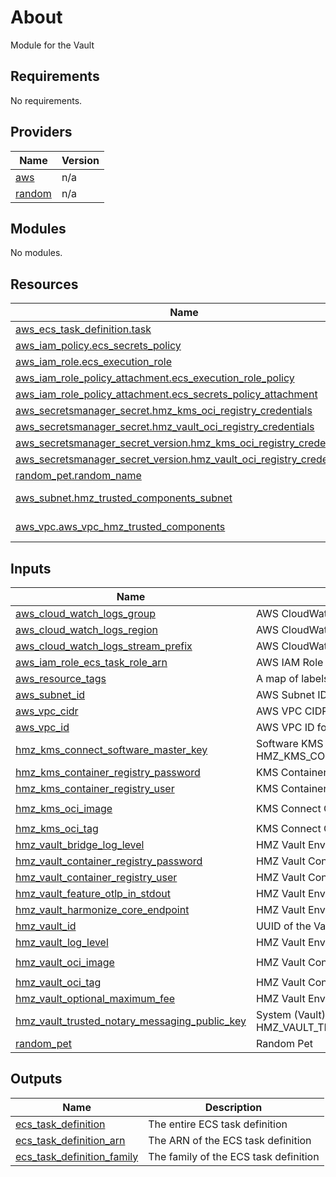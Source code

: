 <!-- BEGIN_TF_DOCS -->
# About

Module for the Vault

## Requirements

No requirements.

## Providers

| Name | Version |
|------|---------|
| <a name="provider_aws"></a> [aws](#provider\_aws) | n/a |
| <a name="provider_random"></a> [random](#provider\_random) | n/a |

## Modules

No modules.

## Resources

| Name | Type |
|------|------|
| [aws_ecs_task_definition.task](https://registry.terraform.io/providers/hashicorp/aws/latest/docs/resources/ecs_task_definition) | resource |
| [aws_iam_policy.ecs_secrets_policy](https://registry.terraform.io/providers/hashicorp/aws/latest/docs/resources/iam_policy) | resource |
| [aws_iam_role.ecs_execution_role](https://registry.terraform.io/providers/hashicorp/aws/latest/docs/resources/iam_role) | resource |
| [aws_iam_role_policy_attachment.ecs_execution_role_policy](https://registry.terraform.io/providers/hashicorp/aws/latest/docs/resources/iam_role_policy_attachment) | resource |
| [aws_iam_role_policy_attachment.ecs_secrets_policy_attachment](https://registry.terraform.io/providers/hashicorp/aws/latest/docs/resources/iam_role_policy_attachment) | resource |
| [aws_secretsmanager_secret.hmz_kms_oci_registry_credentials](https://registry.terraform.io/providers/hashicorp/aws/latest/docs/resources/secretsmanager_secret) | resource |
| [aws_secretsmanager_secret.hmz_vault_oci_registry_credentials](https://registry.terraform.io/providers/hashicorp/aws/latest/docs/resources/secretsmanager_secret) | resource |
| [aws_secretsmanager_secret_version.hmz_kms_oci_registry_credentials](https://registry.terraform.io/providers/hashicorp/aws/latest/docs/resources/secretsmanager_secret_version) | resource |
| [aws_secretsmanager_secret_version.hmz_vault_oci_registry_credentials](https://registry.terraform.io/providers/hashicorp/aws/latest/docs/resources/secretsmanager_secret_version) | resource |
| [random_pet.random_name](https://registry.terraform.io/providers/hashicorp/random/latest/docs/resources/pet) | resource |
| [aws_subnet.hmz_trusted_components_subnet](https://registry.terraform.io/providers/hashicorp/aws/latest/docs/data-sources/subnet) | data source |
| [aws_vpc.aws_vpc_hmz_trusted_components](https://registry.terraform.io/providers/hashicorp/aws/latest/docs/data-sources/vpc) | data source |

## Inputs

| Name | Description | Type | Default | Required |
|------|-------------|------|---------|:--------:|
| <a name="input_aws_cloud_watch_logs_group"></a> [aws\_cloud\_watch\_logs\_group](#input\_aws\_cloud\_watch\_logs\_group) | AWS CloudWatch Logs Group | `string` | `""` | no |
| <a name="input_aws_cloud_watch_logs_region"></a> [aws\_cloud\_watch\_logs\_region](#input\_aws\_cloud\_watch\_logs\_region) | AWS CloudWatch Logs Region | `string` | `""` | no |
| <a name="input_aws_cloud_watch_logs_stream_prefix"></a> [aws\_cloud\_watch\_logs\_stream\_prefix](#input\_aws\_cloud\_watch\_logs\_stream\_prefix) | AWS CloudWatch Logs Stream Prefix | `string` | `"hmz-trusted-components"` | no |
| <a name="input_aws_iam_role_ecs_task_role_arn"></a> [aws\_iam\_role\_ecs\_task\_role\_arn](#input\_aws\_iam\_role\_ecs\_task\_role\_arn) | AWS IAM Role ARN for ECS Task | `string` | n/a | yes |
| <a name="input_aws_resource_tags"></a> [aws\_resource\_tags](#input\_aws\_resource\_tags) | A map of labels to be applied to the resource. | `map(string)` | `{}` | no |
| <a name="input_aws_subnet_id"></a> [aws\_subnet\_id](#input\_aws\_subnet\_id) | AWS Subnet ID | `string` | n/a | yes |
| <a name="input_aws_vpc_cidr"></a> [aws\_vpc\_cidr](#input\_aws\_vpc\_cidr) | AWS VPC CIDR block for Security Group HMZ Vault Anti-Rewind file | `string` | n/a | yes |
| <a name="input_aws_vpc_id"></a> [aws\_vpc\_id](#input\_aws\_vpc\_id) | AWS VPC ID for Security Group HMZ Vault Anti-Rewind file | `string` | n/a | yes |
| <a name="input_hmz_kms_connect_software_master_key"></a> [hmz\_kms\_connect\_software\_master\_key](#input\_hmz\_kms\_connect\_software\_master\_key) | Software KMS Master Key. (Environment Variable HMZ\_KMS\_CONNECT\_SOFTWARE\_MASTER\_KEY, e.g. HMZ\_KMS\_CONNECT\_SOFTWARE\_MASTER\_KEY='79acc37afb7b2e0da4afb3a350ce49b73a24555431b0211dbf0bf93886c0fbff') | `string` | n/a | yes |
| <a name="input_hmz_kms_container_registry_password"></a> [hmz\_kms\_container\_registry\_password](#input\_hmz\_kms\_container\_registry\_password) | KMS Container Registry Password | `string` | n/a | yes |
| <a name="input_hmz_kms_container_registry_user"></a> [hmz\_kms\_container\_registry\_user](#input\_hmz\_kms\_container\_registry\_user) | KMS Container Registry User | `string` | n/a | yes |
| <a name="input_hmz_kms_oci_image"></a> [hmz\_kms\_oci\_image](#input\_hmz\_kms\_oci\_image) | KMS Connect OCI Image | `string` | `"metaco.azurecr.io/harmonize/kms-soft"` | no |
| <a name="input_hmz_kms_oci_tag"></a> [hmz\_kms\_oci\_tag](#input\_hmz\_kms\_oci\_tag) | KMS Connect OCI Tag | `string` | n/a | yes |
| <a name="input_hmz_vault_bridge_log_level"></a> [hmz\_vault\_bridge\_log\_level](#input\_hmz\_vault\_bridge\_log\_level) | HMZ Vault Environment Variable VAULT\_BRIDGE\_LOGLEVEL | `number` | `6` | no |
| <a name="input_hmz_vault_container_registry_password"></a> [hmz\_vault\_container\_registry\_password](#input\_hmz\_vault\_container\_registry\_password) | HMZ Vault Container Registry Password | `string` | n/a | yes |
| <a name="input_hmz_vault_container_registry_user"></a> [hmz\_vault\_container\_registry\_user](#input\_hmz\_vault\_container\_registry\_user) | HMZ Vault Container Registry User | `string` | n/a | yes |
| <a name="input_hmz_vault_feature_otlp_in_stdout"></a> [hmz\_vault\_feature\_otlp\_in\_stdout](#input\_hmz\_vault\_feature\_otlp\_in\_stdout) | HMZ Vault Environment Variable HMZ\_FEATURE\_OTLP\_IN\_STDOUT (Display logs in JSON format) | `bool` | `false` | no |
| <a name="input_hmz_vault_harmonize_core_endpoint"></a> [hmz\_vault\_harmonize\_core\_endpoint](#input\_hmz\_vault\_harmonize\_core\_endpoint) | HMZ Vault Environment Variable HARMONIZE\_CORE\_ENDPOINT (Vault Core Endpoint) | `string` | n/a | yes |
| <a name="input_hmz_vault_id"></a> [hmz\_vault\_id](#input\_hmz\_vault\_id) | UUID of the Vault (Environment Variable VAULT\_ID). | `string` | n/a | yes |
| <a name="input_hmz_vault_log_level"></a> [hmz\_vault\_log\_level](#input\_hmz\_vault\_log\_level) | HMZ Vault Environment Variable VAULT\_LOGLEVEL | `number` | `6` | no |
| <a name="input_hmz_vault_oci_image"></a> [hmz\_vault\_oci\_image](#input\_hmz\_vault\_oci\_image) | HMZ Vault Connect OCI Image | `string` | `"metaco.azurecr.io/harmonize/vault-releases"` | no |
| <a name="input_hmz_vault_oci_tag"></a> [hmz\_vault\_oci\_tag](#input\_hmz\_vault\_oci\_tag) | HMZ Vault Connect OCI Tag | `string` | n/a | yes |
| <a name="input_hmz_vault_optional_maximum_fee"></a> [hmz\_vault\_optional\_maximum\_fee](#input\_hmz\_vault\_optional\_maximum\_fee) | HMZ Vault Environment Variable HMZ\_OPTIONAL\_MAXIMUM\_FEE | `bool` | `false` | no |
| <a name="input_hmz_vault_trusted_notary_messaging_public_key"></a> [hmz\_vault\_trusted\_notary\_messaging\_public\_key](#input\_hmz\_vault\_trusted\_notary\_messaging\_public\_key) | System (Vault) public key, which is listed as part of the first system event confirming the genesis execution (Environment Variable HMZ\_VAULT\_TRUSTED\_NOTARY\_MESSAGING\_PUBLIC\_KEY, without the 'pem:' at the beginning). | `string` | `""` | no |
| <a name="input_random_pet"></a> [random\_pet](#input\_random\_pet) | Random Pet | `string` | `""` | no |

## Outputs

| Name | Description |
|------|-------------|
| <a name="output_ecs_task_definition"></a> [ecs\_task\_definition](#output\_ecs\_task\_definition) | The entire ECS task definition |
| <a name="output_ecs_task_definition_arn"></a> [ecs\_task\_definition\_arn](#output\_ecs\_task\_definition\_arn) | The ARN of the ECS task definition |
| <a name="output_ecs_task_definition_family"></a> [ecs\_task\_definition\_family](#output\_ecs\_task\_definition\_family) | The family of the ECS task definition |
<!-- END_TF_DOCS -->